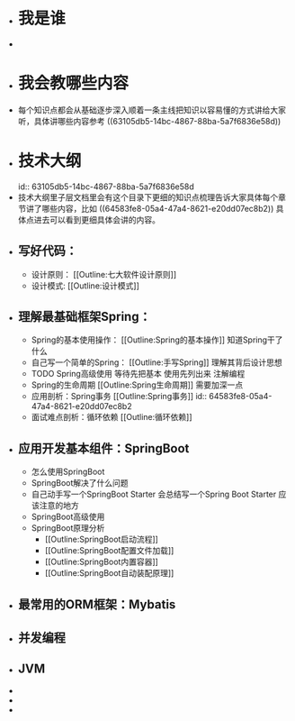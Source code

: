 - # 我是谁
-
- # 我会教哪些内容
- 每个知识点都会从基础逐步深入顺着一条主线把知识以容易懂的方式讲给大家听，具体讲哪些内容参考 ((63105db5-14bc-4867-88ba-5a7f6836e58d))
- # 技术大纲
  id:: 63105db5-14bc-4867-88ba-5a7f6836e58d
- 技术大纲里子层文档里会有这个目录下更细的知识点梳理告诉大家具体每个章节讲了哪些内容，比如 ((64583fe8-05a4-47a4-8621-e20dd07ec8b2)) 具体点进去可以看到更细具体会讲的内容。
- ##  写好代码：
	- 设计原则： [[Outline:七大软件设计原则]]
	- 设计模式: [[Outline:设计模式]]
- ## 理解最基础框架Spring：
	- Spring的基本使用操作： [[Outline:Spring的基本操作]] 
	  知道Spring干了什么
	- 自己写一个简单的Spring： [[Outline:手写Spring]] 
	  理解其背后设计思想
	- TODO Spring高级使用 等待先把基本 使用先列出来
	  注解编程
	- Spring的生命周期 [[Outline:Spring生命周期]] 
	  需要加深一点
	- 应用剖析：Spring事务 [[Outline:Spring事务]]
	  id:: 64583fe8-05a4-47a4-8621-e20dd07ec8b2
	- 面试难点剖析：循环依赖 [[Outline:循环依赖]]
- ## 应用开发基本组件：SpringBoot
	- 怎么使用SpringBoot
	- SpringBoot解决了什么问题
	- 自己动手写一个SpringBoot Starter
	  会总结写一个Spring Boot Starter 应该注意的地方
	- SpringBoot高级使用
	- SpringBoot原理分析
		- [[Outline:SpringBoot启动流程]]
		- [[Outline:SpringBoot配置文件加载]]
		- [[Outline:SpringBoot内置容器]]
		- [[Outline:SpringBoot自动装配原理]]
- ## 最常用的ORM框架：Mybatis
- ## 并发编程
- ## JVM
-
-
-